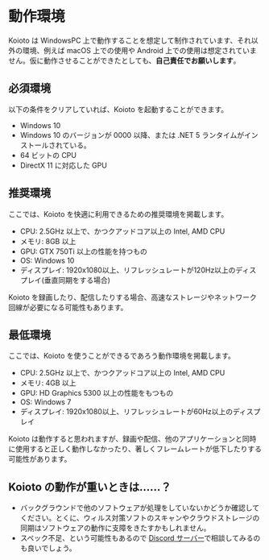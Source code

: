 # 動作環境

Koioto は WindowsPC 上で動作することを想定して制作されています、それ以外の環境、例えば macOS 上での使用や Android 上での使用は想定されていません。仮に動作させることができたとしても、**自己責任でお願いします**。

## 必須環境

以下の条件をクリアしていれば、Koioto を起動することができます。

- Windows 10
- Windows 10 のバージョンが 0000 以降、または .NET 5 ランタイムがインストールされている。
- 64 ビットの CPU
- DirectX 11 に対応した GPU

## 推奨環境

ここでは、Koioto を快適に利用できるための推奨環境を掲載します。

- CPU: 2.5GHz 以上で、かつクアッドコア以上の Intel, AMD CPU
- メモリ: 8GB 以上
- GPU: GTX 750Ti 以上の性能を持つもの
- OS: Windows 10
- ディスプレイ: 1920x1080以上、リフレッシュレートが120Hz以上のディスプレイ(垂直同期をする場合)

Koioto を録画したり、配信したりする場合、高速なストレージやネットワーク回線が必要になる可能性もあります。

## 最低環境

ここでは、Koioto を使うことができるであろう動作環境を掲載します。

- CPU: 2.5GHz 以上で、かつクアッドコア以上の Intel, AMD CPU
- メモリ: 4GB 以上
- GPU: HD Graphics 5300 以上の性能をもつもの
- OS: Windows 7
- ディスプレイ: 1920x1080以上、リフレッシュレートが60Hz以上のディスプレイ

Koioto は動作すると思われますが、録画や配信、他のアプリケーションと同時に使用すると正しく動作しなかったり、著しくフレームレートが低下したりする可能性があります。

## Koioto の動作が重いときは……？

- バックグラウンドで他のソフトウェアが処理をしていないかどうか確認してください。とくに、ウィルス対策ソフトのスキャンやクラウドストレージの同期はソフトウェアの動作に支障をきたすかもしれません。
- スペック不足、という可能性もあるので [Discord サーバー](https://discord.gg/kaF5Nc6)で相談してみるのも良いでしょう。